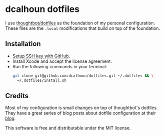 # dcalhoun dotfiles

I use [thoughtbot/dotfiles](https://github.com/thoughtbot/dotfiles) as the
foundation of my personal configuration. These files are the `.local`
modifications that build on top of the foundation.

## Installation

- [Setup SSH key with
  GitHub](https://help.github.com/en/github/authenticating-to-github/generating-a-new-ssh-key-and-adding-it-to-the-ssh-agent).
- Install Xcode and accept the license agreement.
- Run the following commands in your terminal:
  ```bash
  git clone git@github.com:dcalhoun/dotfiles.git ~/.dotfiles && \
    ~/.dotfiles/install.sh
  ```

## Credits

Most of my configuration is small changes on top of thoughtbot's dotfiles.
They have a great series of blog posts about dotfile configuration at their
[blog](http://robots.thoughtbot.com).

This software is free and distributable under the MIT license.
